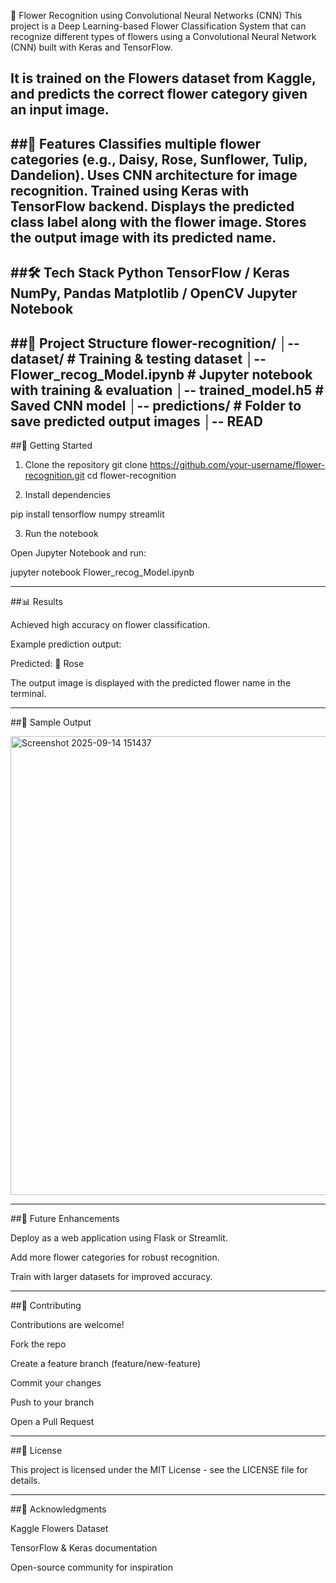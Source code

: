 🌸 Flower Recognition using Convolutional Neural Networks (CNN)
This project is a Deep Learning-based Flower Classification System that can recognize different types of flowers using a Convolutional Neural Network (CNN) built with Keras and TensorFlow.

It is trained on the Flowers dataset from Kaggle, and predicts the correct flower category given an input image.
---
##📌 Features
Classifies multiple flower categories (e.g., Daisy, Rose, Sunflower, Tulip, Dandelion).
Uses CNN architecture for image recognition.
Trained using Keras with TensorFlow backend.
Displays the predicted class label along with the flower image.
Stores the output image with its predicted name.
---
##🛠️ Tech Stack
Python
TensorFlow / Keras
NumPy, Pandas
Matplotlib / OpenCV
Jupyter Notebook
---
##📂 Project Structure
flower-recognition/ │-- dataset/ # Training & testing dataset │-- Flower_recog_Model.ipynb # Jupyter notebook with training & evaluation │-- trained_model.h5 # Saved CNN model │-- predictions/ # Folder to save predicted output images │-- READ
---
##🚀 Getting Started
1. Clone the repository
git clone https://github.com/your-username/flower-recognition.git
cd flower-recognition

2. Install dependencies

pip install tensorflow numpy streamlit

3. Run the notebook

Open Jupyter Notebook and run:

jupyter notebook Flower_recog_Model.ipynb

---

##📊 Results

Achieved high accuracy on flower classification.

Example prediction output:

Predicted: 🌹 Rose

The output image is displayed with the predicted flower name in the terminal.

---

##📸 Sample Output

<img width="1584" height="734" alt="Screenshot 2025-09-14 151437" src="https://github.com/user-attachments/assets/aeaec04e-0e13-4994-a679-3ff5bb4af5dc" />

---

##📌 Future Enhancements

Deploy as a web application using Flask or Streamlit.

Add more flower categories for robust recognition.

Train with larger datasets for improved accuracy.

---

##🤝 Contributing

Contributions are welcome!

Fork the repo

Create a feature branch (feature/new-feature)

Commit your changes

Push to your branch

Open a Pull Request

---

##📜 License

This project is licensed under the MIT License - see the LICENSE
 file for details.

---

##🙏 Acknowledgments

Kaggle Flowers Dataset

TensorFlow & Keras documentation

Open-source community for inspiration






